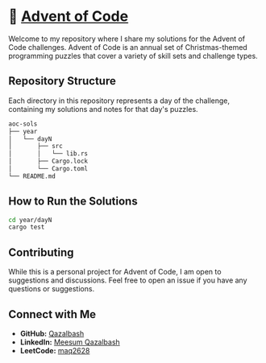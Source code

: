 # 🎄 [Advent of Code](https://adventofcode.com)

Welcome to my repository where I share my solutions for the Advent of Code challenges. Advent of Code is an annual set of Christmas-themed programming puzzles that cover a variety of skill sets and challenge types.

## Repository Structure

Each directory in this repository represents a day of the challenge, containing my solutions and notes for that day's puzzles.

```bash
aoc-sols
├── year
│   └── dayN
│       ├── src
│       │   └── lib.rs
│       ├── Cargo.lock
│       └── Cargo.toml
└── README.md
```

## How to Run the Solutions

```bash
cd year/dayN
cargo test
```

## Contributing

While this is a personal project for Advent of Code, I am open to suggestions and discussions. Feel free to open an issue if you have any questions or suggestions.

## Connect with Me

- **GitHub:** [Qazalbash](https://github.com/Qazalbash)
- **LinkedIn:** [Meesum Qazalbash](https://www.linkedin.com/in/meesumaliqazalbash/)
- **LeetCode:** [maq2628](https://leetcode.com/maq2628)
